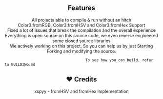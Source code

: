 <h2 align="center"> Features </h2>

<p align=center>  
All projects able to compile & run without an hitch<br>
Color3.fromRGB, Color3.fromHSV and Color3.fromHex Support<br>
Fixed a lot of issues that break the compilation and the overall experience<br>
Everything is open source on this source code, we even reverse engineered some closed source libraries<br>
We actively working on this project, So you can help us by just Starting Forking and modifying the source.
</p> 

                                         To see how you can build, refer to BUILDING.md

<h2 align="center"> ❤️ Credits </h2>

<p align=center>  
xspyy - fromHSV and fromHex Implementation
</p> 
